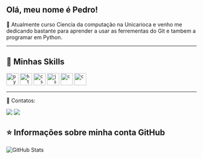 ## Olá, meu nome é <strong>Pedro!</strong>


🔭 Atualmente curso Ciencia da computação na Unicarioca e venho me dedicando bastante para aprender a usar as ferrementas do Git e tambem a
programar em Python.



----

## 🚀 Minhas Skills

<code><img height="32" src="https://img.shields.io/badge/Python-3776AB?style=for-the-badge&logo=python&logoColor=white" alt="py"/></code>
<code><img height="32" src="https://img.shields.io/badge/HTML-239120?style=for-the-badge&logo=html5&logoColor=white" alt="html"/></code>
<code><img height="32" src="https://img.shields.io/badge/CSS-239120?&style=for-the-badge&logo=css3&logoColor=white" alt="css"/></code>
<code><img height="32" src="https://img.shields.io/badge/JavaScript-F7DF1E?style=for-the-badge&logo=javascript&logoColor=black" alt="js"/></code>
<code><img height="32" src="https://img.shields.io/badge/C-00599C?style=for-the-badge&logo=c&logoColor=white" alt="c"/></code>
<code><img height="32" src="https://img.shields.io/badge/MySQL-00000F?style=for-the-badge&logo=mysql&logoColor=white" alt="c"/></code>


---
💌 Contatos: 

<img src="https://img.shields.io/badge/-Gmail-FF0000?style=flat-square&labelColor=FF0000&logo=gmail&logoColor=white&link=pedrosoaresty@gmail.com" /></a>
<img src="https://img.shields.io/badge/-Linkedin-0e76a8?style=flat-square&logo=Linkedin&logoColor=white&link=https://www.linkedin.com/in/pedro-soares-264463205/" /></a>

 

## ⭐ Informações sobre minha conta GitHub
![GitHub Stats](https://github-readme-stats.vercel.app/api?username=Pidroka&show_icons=true)
